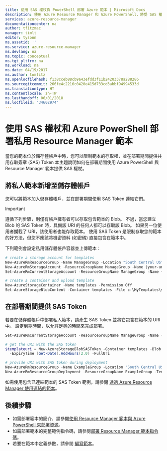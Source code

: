 ```yaml
---
title: 使用 SAS 權杖與 PowerShell 部署 Azure 範本 | Microsoft Docs
description: 使用 Azure Resource Manager 和 Azure PowerShell，將受 SAS 權杖保護之範本中的資源部署到 Azure。
services: azure-resource-manager
documentationcenter: na
author: tfitzmac
manager: timlt
editor: tysonn
ms.assetid: ''
ms.service: azure-resource-manager
ms.devlang: na
ms.topic: conceptual
ms.tgt_pltfrm: na
ms.workload: na
ms.date: 04/19/2017
ms.author: tomfitz
ms.openlocfilehash: f138cceb88cb9a43efdd3f11b24203378a288286
ms.sourcegitcommit: 266fe4c2216c0420e415d733cd3abbf94994533d
ms.translationtype: HT
ms.contentlocale: zh-TW
ms.lasthandoff: 06/01/2018
ms.locfileid: "34602974"
---
```

# <a name="deploy-private-resource-manager-template-with-sas-token-and-azure-powershell"></a>使用 SAS 權杖和 Azure PowerShell 部署私用 Resource Manager 範本

當您的範本位於儲存體帳戶中時，您可以限制範本的存取權，並在部署期間提供共用存取簽章 (SAS) Token 本主題說明如何在部署期間使用 Azure PowerShell 與 Resource Manager 範本提供 SAS 權杖。 

## <a name="add-private-template-to-storage-account"></a>將私人範本新增至儲存體帳戶

您可以將範本加入儲存體帳戶，並在部署期間使用 SAS Token 連結它們。

> [!IMPORTANT]
> 遵循下列步驟，則僅有帳戶擁有者可以存取包含範本的 Blob。 不過，當您建立 Blob 的 SAS Token 時，具備該 URI 的任何人都可以存取該 Blob。 如果另一位使用者攔截了 URI，該使用者也能存取範本。 使用 SAS Token 是限制存取您的範本的好方法，但您不應該將機密資料 (如密碼) 直接包含在範本中。
> 
> 

下列範例會設定私用儲存體帳戶容器並上傳範本︰
   
```powershell
# create a storage account for templates
New-AzureRmResourceGroup -Name ManageGroup -Location "South Central US"
New-AzureRmStorageAccount -ResourceGroupName ManageGroup -Name {your-unique-name} -Type Standard_LRS -Location "West US"
Set-AzureRmCurrentStorageAccount -ResourceGroupName ManageGroup -Name {your-unique-name}

# create a container and upload template
New-AzureStorageContainer -Name templates -Permission Off
Set-AzureStorageBlobContent -Container templates -File c:\MyTemplates\storage.json
```

## <a name="provide-sas-token-during-deployment"></a>在部署期間提供 SAS Token
若要在儲存體帳戶中部署私人範本，請產生 SAS Token 並將它包含在範本的 URI 中。 設定到期時間，以允許足夠的時間來完成部署。
   
```powershell
Set-AzureRmCurrentStorageAccount -ResourceGroupName ManageGroup -Name {your-unique-name}

# get the URI with the SAS token
$templateuri = New-AzureStorageBlobSASToken -Container templates -Blob storage.json -Permission r `
  -ExpiryTime (Get-Date).AddHours(2.0) -FullUri

# provide URI with SAS token during deployment
New-AzureRmResourceGroup -Name ExampleGroup -Location "South Central US"
New-AzureRmResourceGroupDeployment -ResourceGroupName ExampleGroup -TemplateUri $templateuri
```

如需使用包含已連結範本的 SAS Token 範例，請參閱 [透過 Azure Resource Manager 使用連結的範本](resource-group-linked-templates.md)。


## <a name="next-steps"></a>後續步驟
* 如需部署範本的簡介，請參閱[使用 Resource Manager 範本與 Azure PowerShell 來部署資源](resource-group-template-deploy.md)。
* 如需部署範本的完整範例指令碼，請參閱[部署 Resource Manager 範本指令碼](resource-manager-samples-powershell-deploy.md)。
* 若要在範本中定義參數，請參閱 [編寫範本](resource-group-authoring-templates.md#parameters)。
